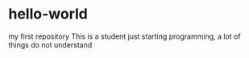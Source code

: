 # hello-world
my first repository
This is a student just starting programming, a lot of things do not understand
